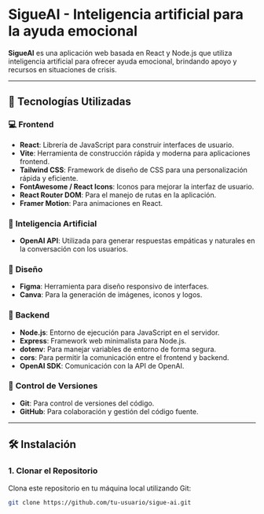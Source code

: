 # SigueAI - Inteligencia artificial para la ayuda emocional

**SigueAI** es una aplicación web basada en React y Node.js que utiliza inteligencia artificial para ofrecer ayuda emocional, brindando apoyo y recursos en situaciones de crisis.

---

## 🚀 Tecnologías Utilizadas

### 💻 **Frontend**

- **React**: Librería de JavaScript para construir interfaces de usuario.
- **Vite**: Herramienta de construcción rápida y moderna para aplicaciones frontend.
- **Tailwind CSS**: Framework de diseño de CSS para una personalización rápida y eficiente.
- **FontAwesome / React Icons**: Iconos para mejorar la interfaz de usuario.
- **React Router DOM**: Para el manejo de rutas en la aplicación.
- **Framer Motion**: Para animaciones en React.

### 🧠 **Inteligencia Artificial**

- **OpenAI API**: Utilizada para generar respuestas empáticas y naturales en la conversación con los usuarios.

### 🎨 **Diseño**

- **Figma**: Herramienta para diseño responsivo de interfaces.
- **Canva**: Para la generación de imágenes, iconos y logos.

### 🧩 **Backend**

- **Node.js**: Entorno de ejecución para JavaScript en el servidor.
- **Express**: Framework web minimalista para Node.js.
- **dotenv**: Para manejar variables de entorno de forma segura.
- **cors**: Para permitir la comunicación entre el frontend y backend.
- **OpenAI SDK**: Comunicación con la API de OpenAI.

### 🔧 **Control de Versiones**

- **Git**: Para control de versiones del código.
- **GitHub**: Para colaboración y gestión del código fuente.

---

## 🛠 Instalación

### 1. Clonar el Repositorio

Clona este repositorio en tu máquina local utilizando Git:

```bash
git clone https://github.com/tu-usuario/sigue-ai.git
```
